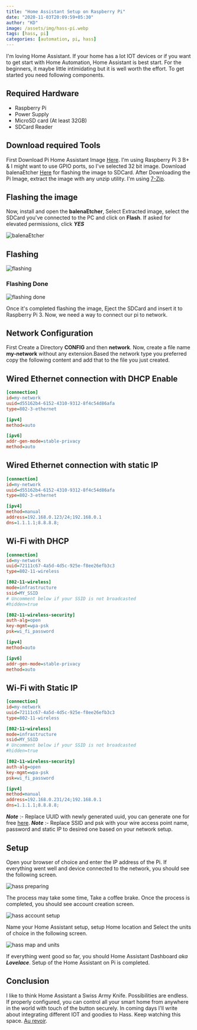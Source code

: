 ```yaml
---
title: "Home Assistant Setup on Raspberry Pi"
date: "2020-11-03T20:09:59+05:30"
author: "KD"
image: /assets/img/hass-pi.webp
tags: [hass, pi]
categories: [automation, pi, hass]
---
```


I'm loving Home Assistant. If your home has a lot IOT devices or if you want to get start with Home Automation, Home Assistant is best start. For the beginners, it maybe little intimidating but it is well worth the effort. To get started you need following components.

## Required Hardware

- Raspberry Pi
- Power Supply
- MicroSD card (At least 32GB)
- SDCard Reader

## Download required Tools

First Download Pi Home Assistant Image [Here](https://www.home-assistant.io/hassio/installation/ "Download HA images"). I'm using Raspberry Pi 3 B+ & I might want to use GPIO ports, so I've selected 32 bit image. Download balenaEtcher [Here](https://www.balena.io/etcher "Download balenaEtcher") for flashing the image to SDCard. After Downloading the Pi Image, extract the image with any unzip utility. I'm using [7-Zip](https://www.7-zip.org/, "Download 7-Zip").

## Flashing the image

Now, install and open the **balenaEtcher**, Select Extracted image, select the SDCard you've connected to the PC and click on **Flash**. If asked for elevated permissions, click ***YES***

![balenaEtcher](/assets/img/balenoEtcher_Flashing.webp)

## Flashing

![flashing](/assets/img/balanaetcher_flashing.webp)

### Flashing Done

![flashing done](/assets/img/balenaEtcher_done.webp)

Once it's completed flashing the image, Eject the SDCard and insert it to Raspberry Pi 3. Now, we need a way to connect our pi to network.

## Network Configuration

First Create a Directory **CONFIG** and then **network**. Now, create a file name **my-network** without any extension.Based the network type you preferred copy the following content and add that to the file you just created.

## Wired Ethernet connection with DHCP Enable

```ini
[connection]
id=my-network
uuid=d55162b4-6152-4310-9312-8f4c54d86afa
type=802-3-ethernet

[ipv4]
method=auto

[ipv6]
addr-gen-mode=stable-privacy
method=auto
```

## Wired Ethernet connection with static IP

```ini
[connection]
id=my-network
uuid=d55162b4-6152-4310-9312-8f4c54d86afa
type=802-3-ethernet

[ipv4]
method=manual
address=192.168.0.123/24;192.168.0.1
dns=1.1.1.1;8.8.8.8;
```

## Wi-Fi with DHCP

```ini
[connection]
id=my-network
uuid=72111c67-4a5d-4d5c-925e-f8ee26efb3c3
type=802-11-wireless

[802-11-wireless]
mode=infrastructure
ssid=MY_SSID
# Uncomment below if your SSID is not broadcasted
#hidden=true

[802-11-wireless-security]
auth-alg=open
key-mgmt=wpa-psk
psk=wi_fi_password

[ipv4]
method=auto

[ipv6]
addr-gen-mode=stable-privacy
method=auto
```

## Wi-Fi with Static IP

```ini
[connection]
id=my-network
uuid=72111c67-4a5d-4d5c-925e-f8ee26efb3c3
type=802-11-wireless

[802-11-wireless]
mode=infrastructure
ssid=MY_SSID
# Uncomment below if your SSID is not broadcasted
#hidden=true

[802-11-wireless-security]
auth-alg=open
key-mgmt=wpa-psk
psk=wi_fi_password

[ipv4]
method=manual
address=192.168.0.231/24;192.168.0.1
dns=1.1.1.1;8.8.8.8;
```

***Note*** :- Replace UUID with newly generated uuid, you can generate one for free [here](https://www.uuidgenerator.net/ "uuid generated").
***Note*** :- Replace SSID and psk with your wire access point name, password and static IP to desired one based on your network setup.

## Setup

Open your browser of choice and enter the IP address of the Pi. If everything went well and device connected to the network, you should see the following screen.

![hass preparing](/assets/img/hass_preparing.webp)

The process may take some time, Take a coffee brake. Once the process is completed, you should see account creation screen.

![hass account setup](/assets/img/hass_account.webp)

Name your Home Assistant setup, setup Home location and Select the units of choice in the following screen.

![hass map and units](/assets/img/hass_map_units_name.webp)

If everything went good so far, you should Home Assistant Dashboard *aka* ***Lovelace***. Setup of the Home Assistant on Pi is completed.

## Conclusion

I like to think Home Assistant a Swiss Army Knife. Possibilities are endless. If properly configured, you can control all your smart home from anywhere in the world with touch of the button securely. In coming days I'll write about integrating different IOT and goodies to Hass. Keep watching this space. [Au revoir](#conclusion).
